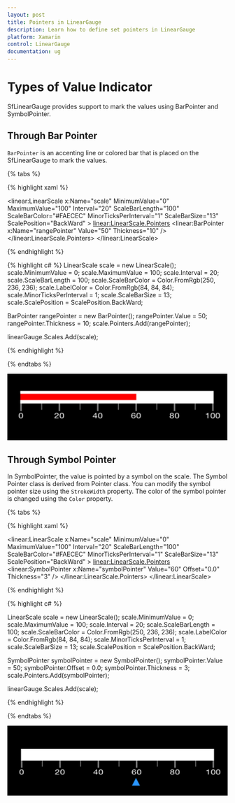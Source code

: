 ```yaml
---
layout: post
title: Pointers in LinearGauge
description: Learn how to define set pointers in LinearGauge
platform: Xamarin
control: LinearGauge
documentation: ug
---
```


# Types of Value Indicator

SfLinearGauge provides support to mark the values using BarPointer and SymbolPointer.

## Through Bar Pointer

`BarPointer` is an accenting line or colored bar that is placed on the SfLinearGauge to mark the values. 

{% tabs %}

{% highlight xaml %}

<linear:LinearScale x:Name="scale" MinimumValue="0" MaximumValue="100" Interval="20" ScaleBarLength="100" ScaleBarColor="#FAECEC" MinorTicksPerInterval="1" ScaleBarSize="13" ScalePosition="BackWard" >
		<linear:LinearScale.Pointers>
			<linear:BarPointer x:Name="rangePointer" Value="50"  Thickness="10" />
		</linear:LinearScale.Pointers>
</linear:LinearScale>
	
{% endhighlight %}

{% highlight c# %}
LinearScale scale = new LinearScale();
scale.MinimumValue = 0;
scale.MaximumValue = 100;
scale.Interval = 20;
scale.ScaleBarLength = 100;
scale.ScaleBarColor = Color.FromRgb(250, 236, 236);
scale.LabelColor = Color.FromRgb(84, 84, 84);
scale.MinorTicksPerInterval = 1;
scale.ScaleBarSize = 13;
scale.ScalePosition = ScalePosition.BackWard;			
			
BarPointer rangePointer = new BarPointer();
rangePointer.Value = 50;
rangePointer.Thickness = 10;
scale.Pointers.Add(rangePointer);
			
linearGauge.Scales.Add(scale);

{% endhighlight %}

{% endtabs %}


![](images/BarPointer.png)

## Through Symbol Pointer

In SymbolPointer, the value is pointed by a symbol on the scale. The Symbol Pointer class is derived from Pointer class. You can modify the symbol pointer size using the `StrokeWidth` property. The color of the symbol pointer is changed using the `Color` property.

{% tabs %}

{% highlight xaml %}

<linear:LinearScale x:Name="scale" MinimumValue="0" MaximumValue="100" Interval="20" ScaleBarLength="100" ScaleBarColor="#FAECEC" MinorTicksPerInterval="1" ScaleBarSize="13" ScalePosition="BackWard" >
		<linear:LinearScale.Pointers>
			<linear:SymbolPointer x:Name="symbolPointer" Value="60"  Offset="0.0" Thickness="3" />
		</linear:LinearScale.Pointers>
</linear:LinearScale>
	
{% endhighlight %}

{% highlight c# %}

LinearScale scale = new LinearScale();
scale.MinimumValue = 0;
scale.MaximumValue = 100;
scale.Interval = 20;
scale.ScaleBarLength = 100;
scale.ScaleBarColor = Color.FromRgb(250, 236, 236);
scale.LabelColor = Color.FromRgb(84, 84, 84);
scale.MinorTicksPerInterval = 1;
scale.ScaleBarSize = 13;
scale.ScalePosition = ScalePosition.BackWard;

SymbolPointer symbolPointer = new SymbolPointer();
symbolPointer.Value = 50;
symbolPointer.Offset = 0.0;
symbolPointer.Thickness = 3;
scale.Pointers.Add(symbolPointer);
			
linearGauge.Scales.Add(scale);
	
{% endhighlight  %}

{% endtabs %}

![](images/SymbolPointer.png)

